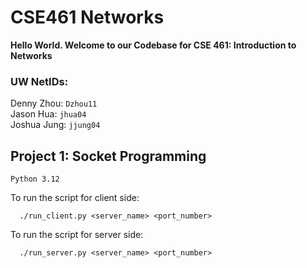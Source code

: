 # CSE461 Networks
**Hello World. Welcome to our Codebase for CSE 461: Introduction to Networks**
### **UW NetIDs:**
Denny Zhou: `Dzhou11`  
Jason Hua: `jhua04`  
Joshua Jung: `jjung04`  

## Project 1: Socket Programming
`Python 3.12`  

To run the script for client side:
``` shell  
  ./run_client.py <server_name> <port_number>
```
To run the script for server side:
``` shell  
  ./run_server.py <server_name> <port_number>
```


